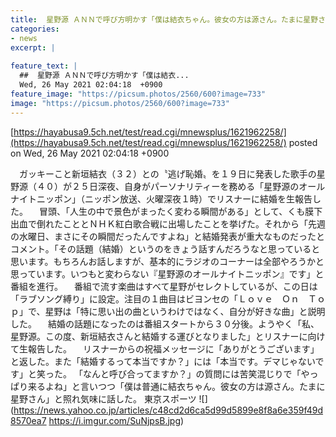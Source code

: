 ```yaml
---
title:  星野源 ＡＮＮで呼び方明かす「僕は結衣ちゃん。彼女の方は源さん。たまに星野さん」  
categories:
- news
excerpt: |
  
feature_text: |
  ##  星野源 ＡＮＮで呼び方明かす「僕は結衣...
  Wed, 26 May 2021 02:04:18  +0900
feature_image: "https://picsum.photos/2560/600?image=733"
image: "https://picsum.photos/2560/600?image=733"
---
```


[https://hayabusa9.5ch.net/test/read.cgi/mnewsplus/1621962258/](https://hayabusa9.5ch.net/test/read.cgi/mnewsplus/1621962258/)
posted on Wed, 26 May 2021 02:04:18  +0900

<!--more-->

　ガッキーこと新垣結衣（３２）との〝逃げ恥婚〟を１９日に発表した歌手の星野源（４０）が２５日深夜、自身がパーソナリティーを務める「星野源のオールナイトニッポン」（ニッポン放送、火曜深夜１時）でリスナーに結婚を生報告した。 　冒頭、「人生の中で景色がまったく変わる瞬間がある」として、くも膜下出血で倒れたこととＮＨＫ紅白歌合戦に出場したことを挙げた。それから「先週の水曜日、まさにその瞬間だったんですよね」と結婚発表が重大なものだったとコメント。「その話題（結婚）というのをきょう話すんだろうなと思っていると思います。もちろんお話しますが、基本的にラジオのコーナーは全部やろうかと思っています。いつもと変わらない『星野源のオールナイトニッポン』です」と番組を進行。 　番組で流す楽曲はすべて星野がセレクトしているが、この日は「ラブソング縛り」に設定。注目の１曲目はビヨンセの「Ｌｏｖｅ　Ｏｎ　Ｔｏｐ」で、星野は「特に思い出の曲というわけではなく、自分が好きな曲」と説明した。 　結婚の話題になったのは番組スタートから３０分後。ようやく「私、星野源。この度、新垣結衣さんと結婚する運びとなりました」とリスナーに向けて生報告した。 　リスナーからの祝福メッセージに「ありがとうございます」と返した。また「結婚するって本当ですか？」には「本当です。デマじゃないです」と笑った。 「なんと呼び合ってますか？」の質問には苦笑混じりで「やっぱり来るよね」と言いつつ「僕は普通に結衣ちゃん。彼女の方は源さん。たまに星野さん」と照れ気味に話した。 東京スポーツ ![](https://news.yahoo.co.jp/articles/c48cd2d6ca5d99d5899e8f8a6e359f49d8570ea7 https://i.imgur.com/SuNjpsB.jpg)
